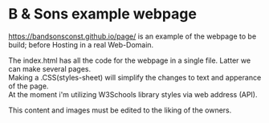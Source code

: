 <h1>B &amp Sons example webpage</h1>

https://bandsonsconst.github.io/page/  is an example of the webpage to be build; before Hosting in a real Web-Domain. <br>

The index.html has all the code for the webpage in a single file.  Latter we can make several pages.<br> 
Making a .CSS(styles-sheet) will simplify the changes to text and apperance of the page. <br> 
At the moment i'm utilizing W3Schools library styles via web address (API). <br>

This content and images must be edited to the liking of the owners.

